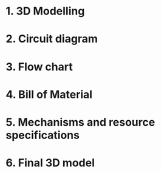 # 1. 3D Modelling
# 2. Circuit diagram
# 3. Flow chart
# 4. Bill of Material
# 5. Mechanisms and resource specifications
# 6. Final 3D model